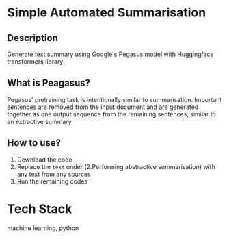 # Simple Automated Summarisation 
## Description 
Generate text summary using Google's Pegasus model with Huggingface transformers library

## What is Peagasus?
Pegasus' pretraining task is intentionally similar to summarisation. Important sentences are removed from the input document and are generated together as one output sequence from the remaining sentences, similar to an extractive summary

## How to use?
1. Download the code
2. Replace the ```text``` under (2.Performing abstractive summarisation) with any text from any sources
3. Run the remaining codes

# Tech Stack
machine learning, python

